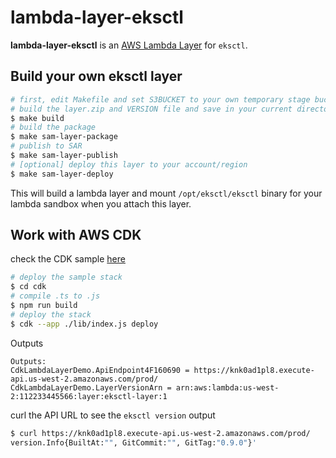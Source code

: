 # lambda-layer-eksctl

**lambda-layer-eksctl** is an [AWS Lambda Layer](https://docs.aws.amazon.com/en_us/lambda/latest/dg/configuration-layers.html) for `eksctl`.



## Build your own eksctl layer

```sh
# first, edit Makefile and set S3BUCKET to your own temporary stage bucket.
# build the layer.zip and VERSION file and save in your current directory
$ make build
# build the package
$ make sam-layer-package
# publish to SAR
$ make sam-layer-publish
# [optional] deploy this layer to your account/region
$ make sam-layer-deploy
```
This will build a lambda layer and mount `/opt/eksctl/eksctl` binary for your lambda sandbox when you attach this layer.


## Work with AWS CDK

check the CDK sample [here](cdk/lib/index.ts)

```bash
# deploy the sample stack
$ cd cdk
# compile .ts to .js
$ npm run build
# deploy the stack
$ cdk --app ./lib/index.js deploy
```

Outputs

```
Outputs:
CdkLambdaLayerDemo.ApiEndpoint4F160690 = https://knk0ad1pl8.execute-api.us-west-2.amazonaws.com/prod/
CdkLambdaLayerDemo.LayerVersionArn = arn:aws:lambda:us-west-2:112233445566:layer:eksctl-layer:1
```

curl the API URL to see the `eksctl version` output

```sh
$ curl https://knk0ad1pl8.execute-api.us-west-2.amazonaws.com/prod/
version.Info{BuiltAt:"", GitCommit:"", GitTag:"0.9.0"}'
```

